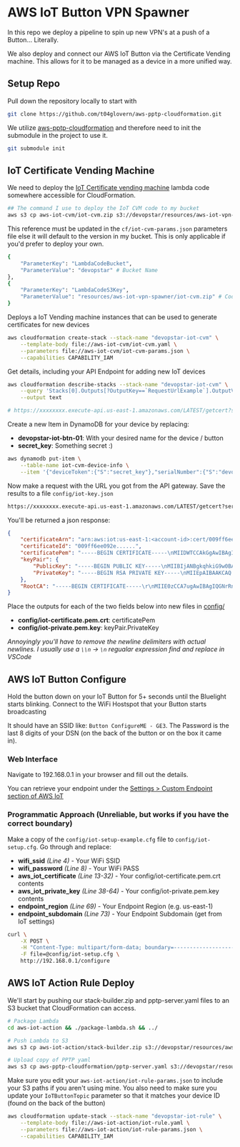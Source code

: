 # AWS IoT Button VPN Spawner

In this repo we deploy a pipeline to spin up new VPN's at a push of a Button... Literally.

We also deploy and connect our AWS IoT Button via the Certificate Vending machine. This allows for it to be managed as a device in a more unified way.

## Setup Repo

Pull down the repository locally to start with

```bash
git clone https://github.com/t04glovern/aws-pptp-cloudformation.git
```

We utilize [aws-pptp-cloudformation](https://github.com/t04glovern/aws-pptp-cloudformation) and therefore need to init the submodule in the project to use it.

```bash
git submodule init
```

## IoT Certificate Vending Machine

We need to deploy the [IoT Certificate vending machine](https://github.com/awslabs/aws-iot-certificate-vending-machine) lambda code somewhere accessible for CloudFormation.

```bash
## The command I use to deploy the IoT CVM code to my bucket
aws s3 cp aws-iot-cvm/iot-cvm.zip s3://devopstar/resources/aws-iot-vpn-spawner/iot-cvm.zip
```

This reference must be updated in the `cf/iot-cvm-params.json` parameters file else it will default to the version in my bucket. This is only applicable if you'd prefer to deploy your own.

```bash
{
    "ParameterKey": "LambdaCodeBucket",
    "ParameterValue": "devopstar" # Bucket Name
},
{
    "ParameterKey": "LambdaCodeS3Key",
    "ParameterValue": "resources/aws-iot-vpn-spawner/iot-cvm.zip" # Code Location
}
```

Deploys a IoT Vending machine instances that can be used to generate certificates for new devices

```bash
aws cloudformation create-stack --stack-name "devopstar-iot-cvm" \
    --template-body file://aws-iot-cvm/iot-cvm.yaml \
    --parameters file://aws-iot-cvm/iot-cvm-params.json \
    --capabilities CAPABILITY_IAM
```

Get details, including your API Endpoint for adding new IoT devices

```bash
aws cloudformation describe-stacks --stack-name "devopstar-iot-cvm" \
    --query 'Stacks[0].Outputs[?OutputKey==`RequestUrlExample`].OutputValue' \
    --output text

# https://xxxxxxxx.execute-api.us-east-1.amazonaws.com/LATEST/getcert?serialNumber=value1&deviceToken=value2
```

Create a new Item in DynamoDB for your device by replacing:

* **devopstar-iot-btn-01**: With your desired name for the device / button
* **secret_key**: Something secret :)

```bash
aws dynamodb put-item \
    --table-name iot-cvm-device-info \
    --item '{"deviceToken":{"S":"secret_key"},"serialNumber":{"S":"devopstar-iot-btn-01"}}'
```

Now make a request with the URL you got from the API gateway. Save the results to a file `config/iot-key.json`

```bash
https://xxxxxxxx.execute-api.us-east-1.amazonaws.com/LATEST/getcert?serialNumber=devopstar-iot-btn-01&deviceToken=secret_key
```

You'll be returned a json response:

```json
{
    "certificateArn": "arn:aws:iot:us-east-1:<account-id>:cert/009ff6ee0.........",
    "certificateId": "009ff6ee092e......",
    "certificatePem": "-----BEGIN CERTIFICATE-----\nMIIDWTCCAkGgAwIBAgIUZiIgLi......-----END CERTIFICATE-----\n",
    "keyPair": {
        "PublicKey": "-----BEGIN PUBLIC KEY-----\nMIIBIjANBgkqhkiG9w0BAQEFAAO.......-----END PUBLIC KEY-----\n",
        "PrivateKey": "-----BEGIN RSA PRIVATE KEY-----\nMIIEpAIBAAKCAQ........-----END RSA PRIVATE KEY-----\n"
    },
    "RootCA": "-----BEGIN CERTIFICATE-----\r\nMIIE0zCCA7ugAwIBAgIQGNrRniZ96Lt........-----END CERTIFICATE-----"
}
```

Place the outputs for each of the two fields below into new files in [config/](config/)

* **config/iot-certificate.pem.crt**: certificatePem
* **config/iot-private.pem.key**: keyPair.PrivateKey

*Annoyingly you'll have to remove the newline delimiters with actual newlines. I usually use a `\\n` -> `\n` regualar expression find and replace in VSCode*

## AWS IoT Button Configure

Hold the button down on your IoT Button for 5+ seconds until the Bluelight starts blinking. Connect to the WiFi Hostspot that your Button starts broadcasting

It should have an SSID like: `Button ConfigureME - GE3`. The Password is the last 8 digits of your DSN (on the back of the button or on the box it came in).

### Web Interface

Navigate to 192.168.0.1 in your browser and fill out the details.

You can retrieve your endpoint under the [Settings > Custom Endpoint section of AWS IoT](https://console.aws.amazon.com/iot/home?region=us-east-1#/settings)

### Programmatic Approach (Unreliable, but works if you have the correct boundary)

Make a copy of the `config/iot-setup-example.cfg` file to `config/iot-setup.cfg`. Go through and replace:

* **wifi_ssid** *(Line 4)* - Your WiFi SSID
* **wifi_password** *(Line 8)* - Your WiFi PASS
* **aws_iot_certificate** *(Line 13-32)* - Your config/iot-certificate.pem.crt contents
* **aws_iot_private_key** *(Line 38-64)* - Your config/iot-private.pem.key contents
* **endpoint_region** *(Line 69)* - Your Endpoint Region (e.g. us-east-1)
* **endpoint_subdomain** *(Line 73)* - Your Endpoint Subdomain (get from IoT settings)

```bash
curl \
    -X POST \
    -H "Content-Type: multipart/form-data; boundary=---------------------------3227789394019354511493055142" \
    -F file=@config/iot-setup.cfg \
    http://192.168.0.1/configure
```

## AWS IoT Action Rule Deploy

We'll start by pushing our stack-builder.zip and pptp-server.yaml files to an S3 bucket that CloudFormation can access.

```bash
# Package Lambda
cd aws-iot-action && ./package-lambda.sh && ../

# Push Lambda to S3
aws s3 cp aws-iot-action/stack-builder.zip s3://devopstar/resources/aws-iot-vpn-spawner/stack-builder.zip

# Upload copy of PPTP yaml
aws s3 cp aws-pptp-cloudformation/pptp-server.yaml s3://devopstar/resources/aws-iot-vpn-spawner/pptp-server.yaml
```

Make sure you edit your `aws-iot-action/iot-rule-params.json` to include your S3 paths if you aren't using mine. You also need to make sure you update your `IoTButtonTopic` parameter so that it matches your device ID (found on the back of the button)

```bash
aws cloudformation update-stack --stack-name "devopstar-iot-rule" \
    --template-body file://aws-iot-action/iot-rule.yaml \
    --parameters file://aws-iot-action/iot-rule-params.json \
    --capabilities CAPABILITY_IAM
```
